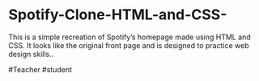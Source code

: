 # Spotify-Clone-HTML-and-CSS-
This is a simple recreation of Spotify’s homepage made using HTML and CSS. It looks like the original front page and is designed to practice web design skills..

#Teacher
#student